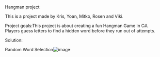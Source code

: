 Hangman project

This is a project made by Kris, Yoan, Mitko, Rosen and Viki.

Project goals:This project is about creating a fun Hangman Game in C#. Players guess letters to find a hidden word before they run out of attempts.


Solution:

Random Word Selection![image](https://github.com/user-attachments/assets/ffcbfc2c-3d95-4a63-8fd2-3e4613dc03f5)
